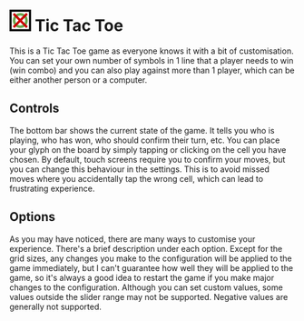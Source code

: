 # <img src="favicon.png" alt="logo" height="38px"/> Tic Tac Toe

This is a Tic Tac Toe game as everyone knows it with a bit of customisation. You can set your own number of symbols in 1 line that a player needs to win (win combo) and you can also play against more than 1 player, which can be either another person or a computer.

## Controls
The bottom bar shows the current state of the game. It tells you who is playing, who has won, who should confirm their turn, etc. You can place your glyph on the board by simply tapping or clicking on the cell you have chosen. By default, touch screens require you to confirm your moves, but you can change this behaviour in the settings. This is to avoid missed moves where you accidentally tap the wrong cell, which can lead to frustrating experience.

## Options
As you may have noticed, there are many ways to customise your experience. There's a brief description under each option. Except for the grid sizes, any changes you make to the configuration will be applied to the game immediately, but I can't guarantee how well they will be applied to the game, so it's always a good idea to restart the game if you make major changes to the configuration. Although you can set custom values, some values outside the slider range may not be supported. Negative values are generally not supported.
